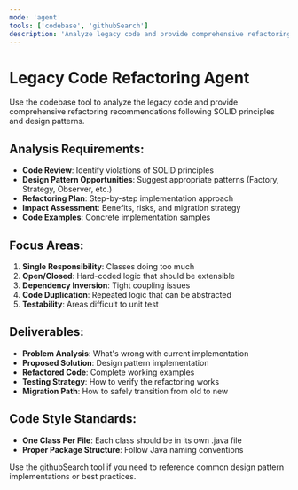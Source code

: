 ```yaml
---
mode: 'agent'
tools: ['codebase', 'githubSearch']
description: 'Analyze legacy code and provide comprehensive refactoring recommendations'
---
```


# Legacy Code Refactoring Agent

Use the codebase tool to analyze the legacy code and provide comprehensive refactoring recommendations following SOLID principles and design patterns.

## Analysis Requirements:
- **Code Review**: Identify violations of SOLID principles
- **Design Pattern Opportunities**: Suggest appropriate patterns (Factory, Strategy, Observer, etc.)
- **Refactoring Plan**: Step-by-step implementation approach
- **Impact Assessment**: Benefits, risks, and migration strategy
- **Code Examples**: Concrete implementation samples

## Focus Areas:
1. **Single Responsibility**: Classes doing too much
2. **Open/Closed**: Hard-coded logic that should be extensible
3. **Dependency Inversion**: Tight coupling issues
4. **Code Duplication**: Repeated logic that can be abstracted
5. **Testability**: Areas difficult to unit test

## Deliverables:
- **Problem Analysis**: What's wrong with current implementation
- **Proposed Solution**: Design pattern implementation
- **Refactored Code**: Complete working examples
- **Testing Strategy**: How to verify the refactoring works
- **Migration Path**: How to safely transition from old to new

## Code Style Standards:
- **One Class Per File**: Each class should be in its own .java file
- **Proper Package Structure**: Follow Java naming conventions

Use the githubSearch tool if you need to reference common design pattern implementations or best practices.
